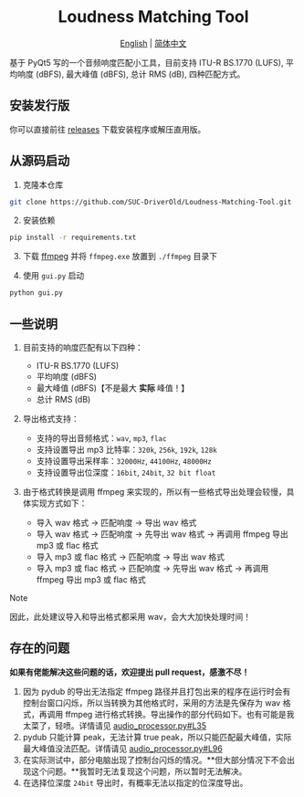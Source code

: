 <div align="center">

# Loudness Matching Tool

[English](./README.md) | [简体中文](./README_zh_CN.md)

</div>

基于 PyQt5 写的一个音频响度匹配小工具，目前支持 ITU-R BS.1770 (LUFS), 平均响度 (dBFS), 最大峰值 (dBFS), 总计 RMS (dB), 四种匹配方式。

## 安装发行版

你可以直接前往 [releases](https://github.com/SUC-DriverOld/Loudness-Matching-Tool/releases) 下载安装程序或解压直用版。

## 从源码启动

1. 克隆本仓库

```bash
git clone https://github.com/SUC-DriverOld/Loudness-Matching-Tool.git
```

2. 安装依赖

```bash
pip install -r requirements.txt
```

3. 下载 [ffmpeg](https://ffmpeg.org/) 并将 `ffmpeg.exe` 放置到 `./ffmpeg` 目录下

4. 使用 `gui.py` 启动

```bash
python gui.py
```

## 一些说明

1. 目前支持的响度匹配有以下四种：

   - ITU-R BS.1770 (LUFS)
   - 平均响度 (dBFS)
   - 最大峰值 (dBFS)【不是最大 **实际** 峰值！】
   - 总计 RMS (dB)

2. 导出格式支持：

   - 支持的导出音频格式：`wav`, `mp3`, `flac`
   - 支持设置导出 mp3 比特率：`320k`, `256k`, `192k`, `128k`
   - 支持设置导出采样率：`32000Hz`, `44100Hz`, `48000Hz`
   - 支持设置导出位深度：`16bit`, `24bit`, `32 bit float`

3. 由于格式转换是调用 ffmpeg 来实现的，所以有一些格式导出处理会较慢，具体实现方式如下：

   - 导入 wav 格式 -> 匹配响度 -> 导出 wav 格式
   - 导入 wav 格式 -> 匹配响度 -> 先导出 wav 格式 -> 再调用 ffmpeg 导出 mp3 或 flac 格式
   - 导入 mp3 或 flac 格式 -> 匹配响度 -> 导出 wav 格式
   - 导入 mp3 或 flac 格式 -> 匹配响度 -> 先导出 wav 格式 -> 再调用 ffmpeg 导出 mp3 或 flac 格式

> [!NOTE]
>
> 因此，此处建议导入和导出格式都采用 wav，会大大加快处理时间！

## 存在的问题

**如果有佬能解决这些问题的话，欢迎提出 pull request，感激不尽！**

1. 因为 pydub 的导出无法指定 ffmpeg 路径并且打包出来的程序在运行时会有控制台窗口闪烁，所以当转换为其他格式时，采用的方法是先保存为 wav 格式，再调用 ffmpeg 进行格式转换。导出操作的部分代码如下。也有可能是我太菜了，轻喷。详情请见 [audio_processor.py#L35](https://github.com/SUC-DriverOld/Loudness-Matching-Tool/blob/main/audio_processor.py#L35)
2. pydub 只能计算 peak，无法计算 true peak，所以只能匹配最大峰值，实际最大峰值没法匹配。详情请见 [audio_processor.py#L96](https://github.com/SUC-DriverOld/Loudness-Matching-Tool/blob/main/audio_processor.py#L96)
3. 在实际测试中，部分电脑出现了控制台闪烁的情况。**但大部分情况下不会出现这个问题。**我暂时无法复现这个问题，所以暂时无法解决。
4. 在选择位深度 `24bit` 导出时，有概率无法以指定的位深度导出。
